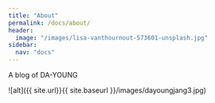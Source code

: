 ```yaml
---
title: "About"
permalink: /docs/about/
header:
  image: "/images/lisa-vanthournout-573601-unsplash.jpg"
sidebar:
  nav: "docs"
---
```

A blog of DA-YOUNG

![alt]({{ site.url}}{{ site.baseurl }}/images/dayoungjang3.jpg)
